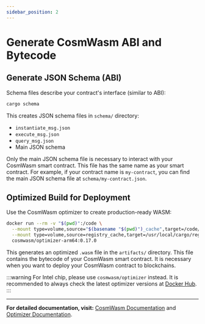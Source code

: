 ```yaml
---
sidebar_position: 2
---
```


# Generate CosmWasm ABI and Bytecode

## Generate JSON Schema (ABI)

Schema files describe your contract's interface (similar to ABI):

```bash
cargo schema
```

This creates JSON schema files in `schema/` directory:

- `instantiate_msg.json`
- `execute_msg.json`
- `query_msg.json`
- Main JSON schema

Only the main JSON schema file is necessary to interact with your CosmWasm smart contract. This file has the same name as your smart contract. For example, if your contract name is `my-contract`, you can find the main JSON schema file at `schema/my-contract.json`.

## Optimized Build for Deployment

Use the CosmWasm optimizer to create production-ready WASM:

```bash
docker run --rm -v "$(pwd)":/code \
  --mount type=volume,source="$(basename "$(pwd)")_cache",target=/code/target \
  --mount type=volume,source=registry_cache,target=/usr/local/cargo/registry \
  cosmwasm/optimizer-arm64:0.17.0
```

This generates an optimized `.wasm` file in the `artifacts/` directory. This file contains the bytecode of your CosmWasm smart contract. It is necessary when you want to deploy your CosmWasm contract to blockchains.

:::warning
For Intel chip, please use `cosmwasm/optimizer` instead. It is recommended to always check the latest optimizer versions at [Docker Hub](https://hub.docker.com/r/cosmwasm/optimizer-arm64).
:::

---

**For detailed documentation, visit:** [CosmWasm Documentation](https://docs.cosmwasm.com) and [Optimizer Documentation](https://github.com/CosmWasm/optimizer).
